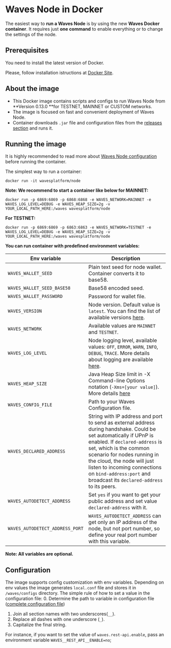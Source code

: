 # Waves Node in Docker

The easiest way to **run a Waves Node** is by using the new **Waves Docker container**. It requires just **one command** to enable everything or to change the settings of the node.

## Prerequisites

You need to install the latest version of Docker.

Please, follow installation istructions at [Docker Site](https://docs.docker.com/engine/installation/).

## About the image

* This Docker image contains scripts and configs to run Waves Node from **Version 0.13.0 **for TESTNET, MAINNET or CUSTOM networks.
* The image is focused on fast and convenient deployment of Waves Node.
* Container downloads `.jar` file and configuration files from the [releases section](https://github.com/wavesplatform/Waves/releases) and runs it.

## Running the image

It is highly recommended to read more about [Waves Node configuration](https://docs.wavesplatform.com/en/waves-full-node/how-to-configure-a-node.html) before running the container.

The simplest way to run a container:
```
docker run -it wavesplatform/node
```

**Note: We recommend to start a container like below for MAINNET:**
```
docker run -p 6869:6869 -p 6868:6868 -e WAVES_NETWORK=MAINNET -e WAVES_LOG_LEVEL=DEBUG -e WAVES_HEAP_SIZE=2g -v YOUR_LOCAL_PATH_HERE:/waves wavesplatform/node    
```

**For TESTNET:**
```
docker run -p 6869:6869 -p 6863:6863 -e WAVES_NETWORK=TESTNET -e WAVES_LOG_LEVEL=DEBUG -e WAVES_HEAP_SIZE=2g -v YOUR_LOCAL_PATH_HERE:/waves wavesplatform/node    
```

**You can run container with predefined environment variables:**

|Env variable                 |Description   |
|-----------------------------|--------------|
|`WAVES_WALLET_SEED`               |Plain text seed for node wallet. Container converts it to base58.   |
|`WAVES_WALLET_SEED_BASE58`        |Base58 encoded seed.   |
|`WAVES_WALLET_PASSWORD`           |Password for wallet file.    |
|`WAVES_VERSION`                   |Node version. Default value is `latest`. You can find the list of available versions [here](https://github.com/wavesplatform/Waves/releases).|
|`WAVES_NETWORK`                   |Available values are `MAINNET` and `TESTNET`.   |
|`WAVES_LOG_LEVEL`                 |Node logging level, available values: `OFF`, `ERROR`, `WARN`, `INFO`, `DEBUG`, `TRACE`. More details about logging are available [here](https://docs.wavesplatform.com/en/waves-full-node/logging.html).   |
|`WAVES_HEAP_SIZE`                 |Java Heap Size limit in -X Command-line Options notation (`-Xms=[your value]`). More details [here](https://docs.oracle.com/cd/E13150_01/jrockit_jvm/jrockit/jrdocs/refman/optionX.html)   |
|`WAVES_CONFIG_FILE`               |Path to your Waves Configuration file.   |
|`WAVES_DECLARED_ADDRESS`          |String with IP address and port to send as external address during handshake. Could be set automatically if UPnP is enabled. If `declared-address` is set, which is the common scenario for nodes running in the cloud, the node will just listen to incoming connections on `bind-address:port` and broadcast its `declared-address` to its peers.|
|`WAVES_AUTODETECT_ADDRESS`        |Set `yes` if you want to get your public address and set value `declared-address` with it.|
|`WAVES_AUTODETECT_ADDRESS_PORT`   |`WAVES_AUTODETECT_ADDRESS` can get only an IP address of the node, but not port number, so define your real port number with this variable.|

**Note: All variables are optional.**  

## Configuration

The image supports config customization with env variables.
Depending on env values the image generates `local.conf` file and stores it in `/waves/configs` directory.
The simple rule of how to set a value in the configuration file:
0. Determine the path to variable in configuration file ([complete configuration file](https://docs.wavesplatform.com/en/waves-full-node/how-to-configure-a-node.html))
1. Join all section names with two underscores(`__`).
2. Replace all dashes with one underscore (`_`).
3. Capitalize the final string.

For instance, if you want to set the value of `waves.rest-api.enable`, pass an environment variable `WAVES__REST_API__ENABLE=no`;
